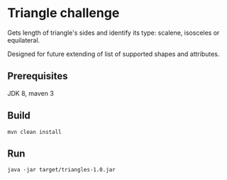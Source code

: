 # Triangle challenge

Gets length of triangle's sides and identify its type: scalene, isosceles or equilateral.

Designed for future extending of list of supported shapes and attributes.

## Prerequisites

JDK 8, maven 3

## Build

```
mvn clean install
```

## Run

```
java -jar target/triangles-1.0.jar
```